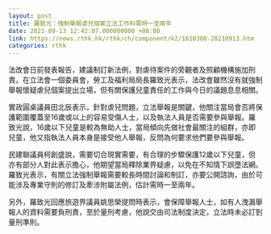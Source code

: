 ```yaml
---
layout: post
title: 羅致光：強制舉報虐兒個案立法工作料需時一至兩年
date: 2021-09-13 12:42:07.000000000 +08:00
link: https://news.rthk.hk/rthk/ch/component/k2/1610308-20210913.htm
categories: rthk
---
```


法改會日前發表報告，建議制訂新法例，對虐待案件的旁觀者及照顧機構施加刑責。在立法會一個委員會，勞工及福利局局長羅致光表示，法改會雖然沒有就強制舉報懷疑虐兒個案提出立場，但有關保護兒童責任的工作與今日的議題息息相關。

實政圓桌議員田北辰表示，針對虐兒問題，立法舉報是關鍵，他關注當局會否將保護範圍覆蓋至16歲或以上的容易受傷人士，以及執法人員是否需要參與舉報。羅致光說，16歲以下兒童是較為無助人士，當局傾向先做社會最關注的組群，亦即兒童，他又指執法人員本身是接受他人舉報，反問為何要求他們要參與舉報。 

民建聯議員柯創盛說，需要切合現實需要，有合理的步驟保護12歲以下兒童，但亦有部分人對此表示擔心，他期望當局釋除業界疑慮，以免在不知情下誤墮法網。羅致光表示，有關立法強制舉報需要較長時間討論和制訂，亦要公開諮詢，由於可能涉及專業守則的修訂及牽涉附屬法例，估計需時一至兩年。

另外，羅致光回應旅遊界議員姚思榮提問時表示，會保障舉報人士，如有人洩漏舉報人的資料需要負刑責，至於量刑考慮，他說交由司法制度決定，立法時未必訂到量刑準則。
